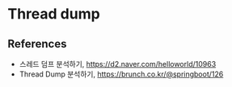 # Thread dump

## References

- 스레드 덤프 분석하기, https://d2.naver.com/helloworld/10963
- Thread Dump 분석하기, https://brunch.co.kr/@springboot/126